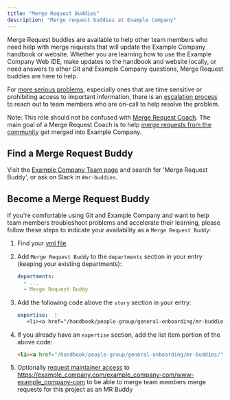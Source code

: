```yaml
---
title: "Merge Request Buddies"
description: "Merge request buddies at Example Company"
---
```


Merge Request buddies are available to help other team members who need help with merge requests that will update the Example Company handbook or website. Whether you are learning how to use the Example Company Web IDE, make updates to the handbook and website locally, or need answers to other Git and Example Company questions, Merge Request buddies are here to help.

For [more serious problems](/handbook/about/on-call#when-to-escalate-an-issue), especially ones that are time sensitive or prohibiting access to important information, there is an [escalation process](/handbook/about/on-call/) to reach out to team members who are on-call to help resolve the problem.

Note: This role should not be confused with [Merge Request Coach](/job-families/expert/merge-request-coach). The main goal of a Merge Request Coach is to help
[merge requests from the community](https://example_company.com/example_company-org/example_company-ce/merge_requests?label_name[]=Community%20contribution)
get merged into Example Company.

## Find a Merge Request Buddy

Visit the [Example Company Team page](/handbook/company/team/) and search for 'Merge Request Buddy', or ask on Slack in `#mr-buddies`.

## Become a Merge Request Buddy

If you're comfortable using Git and Example Company and want to help team members troubleshoot problems and accelerate their learning, please follow these steps to indicate your availability as a `Merge Request Buddy`:

1. Find your [yml file](/handbook/about/editing-handbook/#add-yourself-to-the-team-page).
1. Add `Merge Request Buddy` to the `departments` section in your entry (keeping your existing departments):

   ```yaml
   departments:
     - ...
     - Merge Request Buddy
   ```

1. Add the following code above the `story` section in your entry:

   ```yaml
   expertise:  |
      <li><a href="/handbook/people-group/general-onboarding/mr-buddies/">Merge Request Buddy</a></li>
   ```

1. If you already have an `expertise` section, add the list item portion of the above code:

   ```html
   <li><a href="/handbook/people-group/general-onboarding/mr-buddies/">Merge Request Buddy</a></li>
   ```

1. Optionally [request maintainer access](https://example_company.com/example_company-com/team-member-epics/access-requests/-/issues/new) to <https://example_company.com/example_company-com/www-example_company-com> to be able to merge team members merge requests for this project as an MR Buddy
